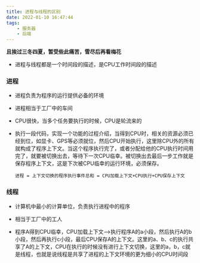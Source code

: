 ```yaml
---
title: 进程与线程的区别
date: 2022-01-10 16:47:44
tags:
    - 服务器
    - 后端
---
```

**且挨过三冬四夏，暂受些此痛苦，雪尽后再看梅花**
<!--more-->
- 进程与线程都是一个时间段的描述，是CPU工作时间段的描述

### 进程
- 进程负责为程序的运行提供必备的环境

- 进程相当于工厂中的车间

- CPU很快，当多个任务要执行的时候，CPU是轮流来的

- 执行一段代码，实现一个功能的过程介绍，当得到CPU时，相关的资源必须已经到位，如显卡、GPS等必须就位，然后CPU开始执行，这里除CPU外的所有就构成了程序上下文。当这个程序执行完了，或者分配给他的CPU执行时间用完了，就要被切换出去，等待下一次CPU临幸。被切换出去最后一步工作就是保存程序上下文，这是下次被CPU临幸的运行环境，必须保存。

  `进程 = 上下文切换的程序执行事件总和 = CPU加载上下文+CPU执行+CPU保存上下文`

### 线程
- 计算机中最小的计算单位，负责执行进程中的程序

- 相当于工厂中的工人

- 程序A得到CPU临幸，CPU加载上下文-->执行程序A的a小段，然后执行A的b小段，然后再执行c小段，最后CPU保存A的上下文。这里的a、b、c的执行共享了A的上下文，CPU在执行的时候没有进行上下文切换，这里的a，b，c就是线程，也就是说线程是共享了进程的上下文环境的更为细小的CPU时间段